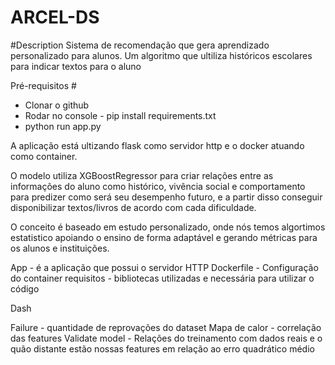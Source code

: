 # ARCEL-DS

#Description
Sistema de recomendação que gera aprendizado personalizado para alunos. Um algoritmo que ultiliza históricos escolares para indicar textos para o aluno

Pré-requisitos #

- Clonar o github 
- Rodar no console - pip install requirements.txt
- python run app.py

A aplicação está ultizando flask como servidor http e o docker atuando como container. 

O modelo utiliza XGBoostRegressor para criar relações entre as informações do aluno como histórico, vivência social e comportamento para predizer como será seu desempenho futuro, e a partir disso conseguir disponibilizar textos/livros de acordo com cada dificuldade. 

O conceito é baseado em estudo personalizado, onde nós temos algortimos estatistico apoiando o ensino de forma adaptável e gerando métricas para os alunos e instituições. 

App - é a aplicação que possui o servidor HTTP 
Dockerfile - Configuração do container
requisitos - bibliotecas utilizadas e necessária para utilizar o código

Dash

Failure - quantidade de reprovações do dataset
Mapa de calor - correlação das features
Validate model - Relações do treinamento com dados reais e o quão distante estão nossas features em relação ao erro quadrático médio


